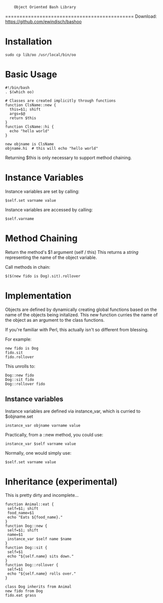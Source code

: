         Object Oriented Bash Library
=============================================
Download: https://github.com/ewindisch/bashoo


Installation
============

    sudo cp lib/oo /usr/local/bin/oo


Basic Usage
===========

    #!/bin/bash
    . $(which oo)

    # Classes are created implicitly through functions
    function ClsName::new {
      this=$1; shift
      args=$@
      return $this
    }
    function ClsName::hi {
      echo "hello world"
    }

    new objname is ClsName
    objname.hi  # this will echo "hello world"

Returning $this is only necessary to support
method chaining.


Instance Variables
==================

Instance variables are set by calling:

    $self.set varname value

Instance variables are accessed by calling:

    $self.varname


Method Chaining
===============

Return the method's $1 argument (self / this)
This returns a *string* representing the
name of the object variable.

Call methods in chain:

    $($(new fido is Dog).sit).rollover


Implementation
==============

Objects are defined by dynamically creating global
functions based on the name of the objects being
initalized. This new function curries the name
of the object as an argument to the class functions.

If you're familiar with Perl, this actually isn't so
different from blessing.

For example:

    new fido is Dog
    fido.sit
    fido.rollover

This unrolls to:

    Dog::new fido
    Dog::sit fido
    Dog::rollover fido


Instance variables
------------------

Instance variables are defined via instance_var,
which is curried to $objname.set

    instance_var objname varname value

Practically, from a ::new method, you could use:

    instance_var $self varname value

Normally, one would simply use:

    $self.set varname value


Inheritance (experimental)
==========================

This is pretty dirty and incomplete...

    function Animal::eat {
     self=$1; shift
     food_name=$1
     echo "Eats ${food_name}."
    }
    function Dog::new {
     self=$1; shift
     name=$1
     instance_var $self name $name
    }
    function Dog::sit {
     self=$1
     echo "${self.name} sits down."
    }
    function Dog::rollover {
     self=$1
     echo "${self.name} rolls over."
    }

    class Dog inherits from Animal
    new fido from Dog
    fido.eat grass
